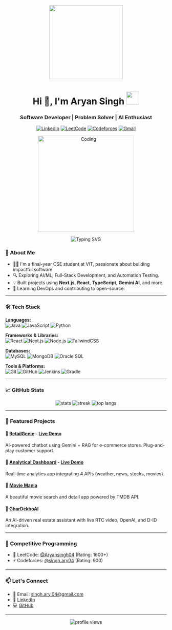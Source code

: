 <div align="center">
  <img width="230" src="https://res.cloudinary.com/ddglxo0l3/image/upload/v1631424300/Self/ezgif-5-68a1793b1a9d_yea9o1.gif" />
</div>

<h1 align="center">Hi 👋, I'm Aryan Singh <img src="https://emojis.slackmojis.com/emojis/images/1577305505/7373/hand_wave.gif?1577305505" width="40"/></h1>
<h3 align="center">Software Developer | Problem Solver | AI Enthusiast</h3>

<p align="center">
  <a href="https://www.linkedin.com/in/aryan-singh-438178219/"><img alt="LinkedIn" src="https://img.shields.io/badge/LinkedIn-blue?logo=linkedin&style=flat-square"></a>
  <a href="https://leetcode.com/Aryansingh04/"><img alt="LeetCode" src="https://img.shields.io/badge/LeetCode-FFA116?logo=leetcode&logoColor=white&style=flat-square"></a>
  <a href="https://codeforces.com/profile/singh.ary04"><img alt="Codeforces" src="https://img.shields.io/badge/Codeforces-1f8acb?style=flat-square&logo=codeforces&logoColor=white"></a>
  <a href="mailto:singh.ary.04@gmail.com"><img alt="Gmail" src="https://img.shields.io/badge/Gmail-D14836?logo=gmail&logoColor=white&style=flat-square"></a>
</p>

<div align="center">
  <img alt="Coding" width="300" src="https://i.pinimg.com/originals/81/17/8b/81178b47a8598f0c81c4799f2cdd4057.gif">
</div>

<p align="center">
  <img src="https://readme-typing-svg.demolab.com?font=Fira+Code&pause=1000&center=true&vCenter=true&width=435&lines=Hi%2C+welcome+to+my+GitHub+page!;I+am+Aryan+Singh.;Final+Year+B.Tech+Student;Full+Stack+Developer;MERN+Stack+Enthusiast;Let's+build+something+great+🚀" alt="Typing SVG" />
</p>


### 🚀 About Me

- 👨‍💻 I'm a final-year CSE student at VIT, passionate about building impactful software.
- 🔍 Exploring AI/ML, Full-Stack Development, and Automation Testing.
- 💡 Built projects using **Next.js**, **React**, **TypeScript**, **Gemini AI**, and more.
- 🌱 Learning DevOps and contributing to open-source.

---

### 🛠️ Tech Stack

**Languages:**  
![Java](https://img.shields.io/badge/-Java-007396?logo=java&logoColor=white&style=flat-square)
![JavaScript](https://img.shields.io/badge/-JavaScript-F7DF1E?logo=javascript&logoColor=black&style=flat-square)
![Python](https://img.shields.io/badge/-Python-3776AB?logo=python&logoColor=white&style=flat-square)

**Frameworks & Libraries:**  
![React](https://img.shields.io/badge/-React-61DAFB?logo=react&logoColor=black&style=flat-square)
![Next.js](https://img.shields.io/badge/-Next.js-000000?logo=nextdotjs&logoColor=white&style=flat-square)
![Node.js](https://img.shields.io/badge/-Node.js-339933?logo=nodedotjs&logoColor=white&style=flat-square)
![TailwindCSS](https://img.shields.io/badge/-TailwindCSS-06B6D4?logo=tailwindcss&logoColor=white&style=flat-square)

**Databases:**  
![MySQL](https://img.shields.io/badge/-MySQL-4479A1?logo=mysql&logoColor=white&style=flat-square)
![MongoDB](https://img.shields.io/badge/-MongoDB-47A248?logo=mongodb&logoColor=white&style=flat-square)
![Oracle SQL](https://img.shields.io/badge/-OracleSQL-F80000?logo=oracle&logoColor=white&style=flat-square)

**Tools & Platforms:**  
![Git](https://img.shields.io/badge/-Git-F05032?logo=git&logoColor=white&style=flat-square)
![GitHub](https://img.shields.io/badge/-GitHub-181717?logo=github&logoColor=white&style=flat-square)
![Jenkins](https://img.shields.io/badge/-Jenkins-D24939?logo=jenkins&logoColor=white&style=flat-square)
![Gradle](https://img.shields.io/badge/-Gradle-02303A?logo=gradle&logoColor=white&style=flat-square)

---

### 📈 GitHub Stats

<p align="center">
  <img src="https://github-readme-stats.vercel.app/api?username=aryan-s-ingh&show_icons=true&theme=radical" alt="stats" />
  <img src="https://github-readme-streak-stats.herokuapp.com/?user=aryan-s-ingh&theme=radical" alt="streak" />
  <img src="https://github-readme-stats.vercel.app/api/top-langs/?username=aryan-s-ingh&layout=compact&theme=radical" alt="top langs" />
</p>

---

### 💼 Featured Projects

#### 🔹 [RetailGenie](https://github.com/aryan-s-ingh/RetailGenie) - [Live Demo](https://retailgenie.vercel.app/)
AI-powered chatbot using Gemini + RAG for e-commerce stores. Plug-and-play customer support.

#### 🔹 [Analytical Dashboard](https://github.com/aryan-s-ingh/Analytical-dashboard) - [Live Demo](https://aryan-singh-analytical-dashboard.vercel.app/)
Real-time analytics app integrating 4 APIs (weather, news, stocks, movies).

#### 🔹 [Movie Mania](https://github.com/aryan-s-ingh/movie-mania)
A beautiful movie search and detail app powered by TMDB API.

#### 🔹 [GharDekhoAI](https://github.com/aryan-s-ingh/GharDekhoAI)
An AI-driven real estate assistant with live RTC video, OpenAI, and D-ID integration.

---

### 🎯 Competitive Programming

- 🧠 LeetCode: [@Aryansingh04](https://leetcode.com/Aryansingh04) (Rating: 1600+)
- ⚡ Codeforces: [@singh.ary04](https://codeforces.com/profile/singh.ary04) (Rating: 900)

---

### 📫 Let's Connect

- 📧 Email: singh.ary.04@gmail.com  
- 💼 [LinkedIn](https://www.linkedin.com/in/aryan-singh-438178219/)  
- 💻 [GitHub](https://github.com/aryan-s-ingh)

---

<p align="center">
  <img src="https://komarev.com/ghpvc/?username=aryan-s-ingh&style=flat-square" alt="profile views" />
</p>
